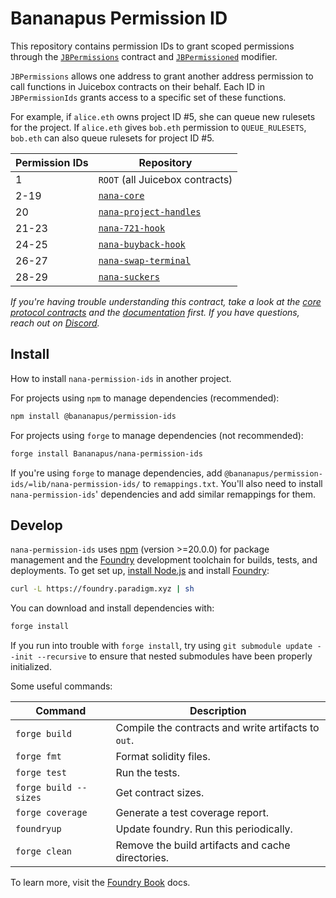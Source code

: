 # Bananapus Permission ID

This repository contains permission IDs to grant scoped permissions through the [`JBPermissions`](https://github.com/Bananapus/nana-core/blob/main/src/JBPermissions.sol) contract and [`JBPermissioned`](https://github.com/Bananapus/nana-core/blob/main/src/abstract/JBPermissioned.sol) modifier.

`JBPermissions` allows one address to grant another address permission to call functions in Juicebox contracts on their behalf. Each ID in `JBPermissionIds` grants access to a specific set of these functions.

For example, if `alice.eth` owns project ID #5, she can queue new rulesets for the project. If `alice.eth` gives `bob.eth` permission to `QUEUE_RULESETS`, `bob.eth` can also queue rulesets for project ID #5.

| Permission IDs | Repository                                                                  |
| -------------- | --------------------------------------------------------------------------- |
| 1              | `ROOT` (all Juicebox contracts)                                             |
| 2-19           | [`nana-core`](https://github.com/Bananapus/nana-core/)                      |
| 20             | [`nana-project-handles`](https://github.com/Bananapus/nana-project-handles) |
| 21-23          | [`nana-721-hook`](https://github.com/Bananapus/nana-721-hook)               |
| 24-25          | [`nana-buyback-hook`](https://github.com/Bananapus/nana-buyback-hook)       |
| 26-27          | [`nana-swap-terminal`](https://github.com/Bananapus/nana-swap-terminal)     |
| 28-29          | [`nana-suckers`](https://github.com/Bananapus/nana-suckers)                 |

_If you're having trouble understanding this contract, take a look at the [core protocol contracts](https://github.com/Bananapus/nana-core) and the [documentation](https://docs.juicebox.money/) first. If you have questions, reach out on [Discord](https://discord.com/invite/ErQYmth4dS)._

## Install

How to install `nana-permission-ids` in another project.

For projects using `npm` to manage dependencies (recommended):

```bash
npm install @bananapus/permission-ids
```

For projects using `forge` to manage dependencies (not recommended):

```bash
forge install Bananapus/nana-permission-ids
```

If you're using `forge` to manage dependencies, add `@bananapus/permission-ids/=lib/nana-permission-ids/` to `remappings.txt`. You'll also need to install `nana-permission-ids`' dependencies and add similar remappings for them.

## Develop

`nana-permission-ids` uses [npm](https://www.npmjs.com/) (version >=20.0.0) for package management and the [Foundry](https://github.com/foundry-rs/foundry) development toolchain for builds, tests, and deployments. To get set up, [install Node.js](https://nodejs.org/en/download) and install [Foundry](https://github.com/foundry-rs/foundry):

```bash
curl -L https://foundry.paradigm.xyz | sh
```

You can download and install dependencies with:

```bash
forge install
```

If you run into trouble with `forge install`, try using `git submodule update --init --recursive` to ensure that nested submodules have been properly initialized.

Some useful commands:

| Command               | Description                                         |
| --------------------- | --------------------------------------------------- |
| `forge build`         | Compile the contracts and write artifacts to `out`. |
| `forge fmt`           | Format solidity files.                              |
| `forge test`          | Run the tests.                                      |
| `forge build --sizes` | Get contract sizes.                                 |
| `forge coverage`      | Generate a test coverage report.                    |
| `foundryup`           | Update foundry. Run this periodically.              |
| `forge clean`         | Remove the build artifacts and cache directories.   |

To learn more, visit the [Foundry Book](https://book.getfoundry.sh/) docs.

